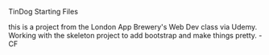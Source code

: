 TinDog Starting Files

this is a project from the London App Brewery's Web Dev class via Udemy.  Working with the skeleton project to add bootstrap and make things pretty.  -CF
